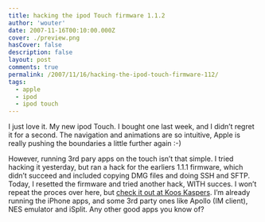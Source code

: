 ```yaml
---
title: hacking the ipod Touch firmware 1.1.2
author: 'wouter'
date: 2007-11-16T00:10:00.000Z
cover: ./preview.png
hasCover: false
description: false
layout: post
comments: true
permalink: /2007/11/16/hacking-the-ipod-touch-firmware-112/
tags:
  - apple
  - ipod
  - ipod touch
---
```

I just love it. My new ipod Touch. I bought one last week, and I didn’t regret it for a second. The navigation and animations are so intuitive, Apple is really pushing the boundaries a little further again :-)

However, running 3rd pary apps on the touch isn’t that simple. I tried hacking it yesterday, but ran a hack for the earliers 1.1.1 firmware, which didn’t succeed and included copying DMG files and doing SSH and SFTP. Today, I resetted the firmware and tried another hack, WITH succes. I won’t repeat the proces over here, but [check it out at Koos Kaspers][1]. I’m already running the iPhone apps, and some 3rd party ones like Apollo (IM client), NES emulator and iSplit. Any other good apps you know of?

 [1]: http://kaspers.freeflux.net/blog/archive/2007/11/12/ipod-touch-1-1-1-to-1-1-2-upgrade-guide.html